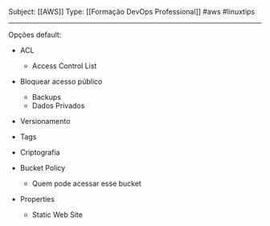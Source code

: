 Subject: [[AWS]] 
Type: [[Formação DevOps Professional]]  #aws  #linuxtips 

---
Opções default:
- ACL
	- Access Control List
-  Bloquear acesso público
	- Backups
	- Dados Privados
- Versionamento
- Tags
- Criptografia

- Bucket Policy
	- Quem pode acessar esse bucket
- Properties
	- Static Web Site